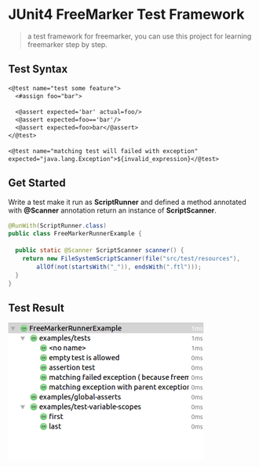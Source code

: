 # JUnit4 FreeMarker Test Framework
> a test framework for freemarker, you can use this project for learning freemarker step by step.

## Test Syntax

```ftl
<@test name="test some feature">
  <#assign foo="bar">
  
  <@assert expected='bar' actual=foo/>
  <@assert expected=foo=='bar'/>
  <@assert expected=foo>bar</@assert>
</@test>

<@test name="matching test will failed with exception" expected="java.lang.Exception">${invalid_expression}</@test>
```

## Get Started

Write a test make it run as **ScriptRunner** and defined a method annotated with **@Scanner** annotation return an instance of **ScriptScanner**. 

```java
@RunWith(ScriptRunner.class)
public class FreeMarkerRunnerExample {

  public static @Scanner ScriptScanner scanner() {
    return new FileSystemScriptScanner(file("src/test/resources"),
        allOf(not(startsWith("_")), endsWith(".ftl")));
  }
}
```

## Test Result

![test result](etc/screenshot.png)
